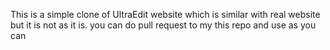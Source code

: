 This is a simple clone of UltraEdit website which is similar with real website but it is not as it is.
you can do pull request to my this repo and use as you can
